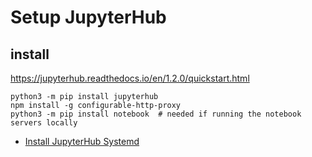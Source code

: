 
# Setup JupyterHub
## install
https://jupyterhub.readthedocs.io/en/1.2.0/quickstart.html
```
python3 -m pip install jupyterhub
npm install -g configurable-http-proxy
python3 -m pip install notebook  # needed if running the notebook servers locally
```
- [Install JupyterHub Systemd](https://jupyterhub.readthedocs.io/en/1.2.0/installation-guide-hard.html#setup-systemd-service)
